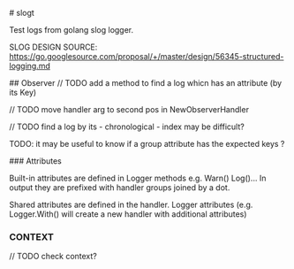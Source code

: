 # slogt

Test logs from golang slog logger.

SLOG DESIGN SOURCE: https://go.googlesource.com/proposal/+/master/design/56345-structured-logging.md


## Observer
// TODO add a method to find a log whicn has an attribute (by its Key)

// TODO move handler arg to second pos in NewObserverHandler


// TODO find a log by its - chronological - index may be difficult?
 
TODO: it may be useful to know if a group attribute has the expected keys ?

### Attributes

Built-in attributes are defined in Logger methods e.g. Warn() Log()...
In output they are prefixed with handler groups joined by a dot.

Shared attributes are defined in the handler.
Logger attributes (e.g. Logger.With() will create a new handler with additional attributes)

### CONTEXT

// TODO check context?
